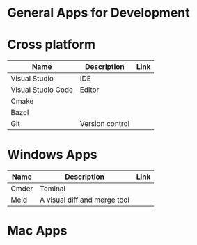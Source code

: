 # General Apps for Development

# Cross platform
|Name|Description|Link|
|---|----|---|
|Visual Studio|IDE||
|Visual Studio Code|Editor||
|Cmake|||
|Bazel|||
|Git|Version control||

# Windows Apps
|Name|Description|Link|
|---|---|---|
|Cmder|Teminal||
|Meld|A visual diff and merge tool||


# Mac Apps